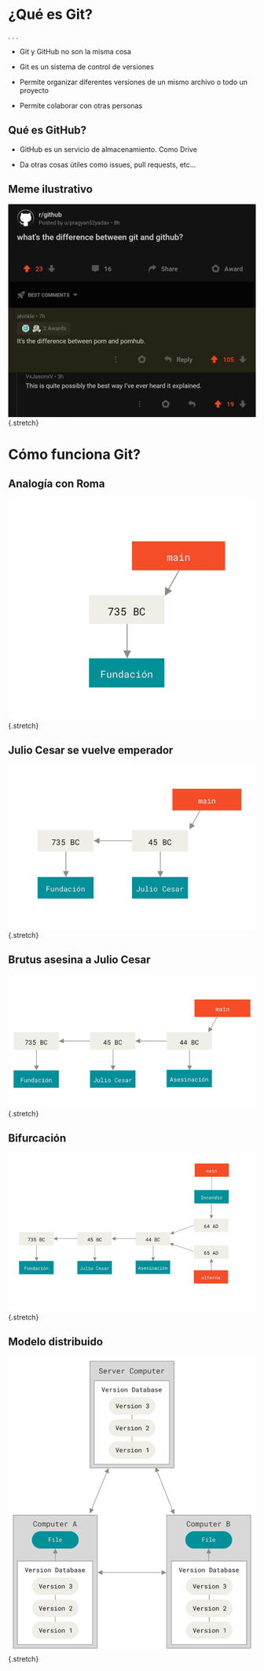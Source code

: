 # ¿Qué es Git?

. . .

- Git y GitHub no son la misma cosa

- Git es un sistema de control de versiones

- Permite organizar diferentes versiones de un mismo archivo o todo un
  proyecto

- Permite colaborar con otras personas

## Qué es GitHub?

- GitHub es un servicio de almacenamiento. Como Drive

- Da otras cosas útiles como issues, pull requests, etc...

## Meme ilustrativo

![Meme ilustrativo.](figs/meme_git_v_gh.jpg){.stretch}

# Cómo funciona Git?

## Analogía con Roma

![](figs/stage1.png){.stretch}

## Julio Cesar se vuelve emperador

![](figs/stage2.png){.stretch}

## Brutus asesina a Julio Cesar

![](figs/stage3.png){.stretch}

## Bifurcación

![](figs/stage4.png){.stretch}

## Modelo distribuido

![Distributed](figs/distributed.png){.stretch}
